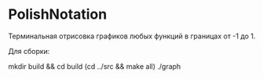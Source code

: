 # PolishNotation

Терминальная отрисовка графиков любых функций в границах от -1 до 1.

Для сборки:

mkdir build && cd build
(cd ../src && make all)
./graph

